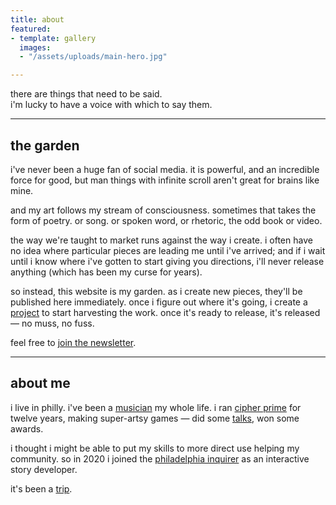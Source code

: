 ```yaml
---
title: about
featured:
- template: gallery
  images:
  - "/assets/uploads/main-hero.jpg"

---
```


there are things that need to be said.  
i'm lucky to have a voice with which to say them.

---

## the garden

i've never been a huge fan of social media. it is powerful, and an incredible force for good, but man things with infinite scroll aren't great for brains like mine.

and my art follows my stream of consciousness. sometimes that takes the form of poetry. or song. or spoken word, or rhetoric, the odd book or video.

the way we're taught to market runs against the way i create. i often have no idea where particular pieces are leading me until i've arrived; and if i wait until i know where i've gotten to start giving you directions, i'll never release anything (which has been my curse for years).

so instead, this website is my garden. as i create new pieces, they'll be published here immediately. once i figure out where it's going, i create a [project](/projects) to start harvesting the work. once it's ready to release, it's released — no muss, no fuss.

feel free to [join the newsletter](/join).


---

## about me

i live in philly. i've been a [musician](/collections/music) my whole life. i ran [cipher prime](//cipherprime.com) for twelve years, making super-artsy games — did some [talks](/collections/talks), won some awards.

i thought i might be able to put my skills to more direct use helping my community. so in 2020 i joined the [philadelphia inquirer](//inquirer.com) as an interactive story developer.

it's been a [trip](//article).
